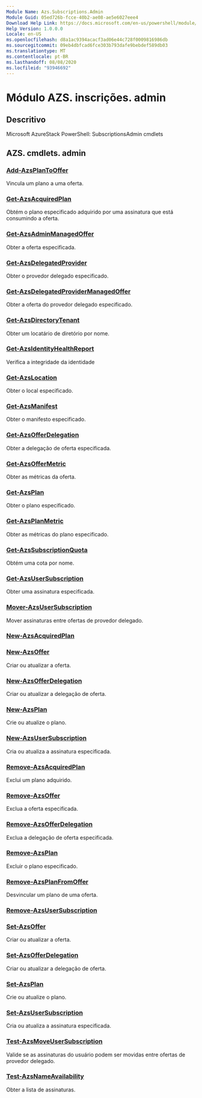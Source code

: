 ```yaml
---
Module Name: Azs.Subscriptions.Admin
Module Guid: 05ed726b-fcce-40b2-ae08-ae5e6027eee4
Download Help Link: https://docs.microsoft.com/en-us/powershell/module/azs.subscriptions.admin
Help Version: 1.0.0.0
Locale: en-US
ms.openlocfilehash: d8a1ac9394acacf3ad06e44c728f0009816986db
ms.sourcegitcommit: 09eb4dbfcad6fce303b793dafe9bebdef589db03
ms.translationtype: MT
ms.contentlocale: pt-BR
ms.lasthandoff: 08/08/2020
ms.locfileid: "93946692"
---
```

# Módulo AZS. inscrições. admin
## Descritivo
Microsoft AzureStack PowerShell: SubscriptionsAdmin cmdlets

## AZS. cmdlets. admin
### [Add-AzsPlanToOffer](Add-AzsPlanToOffer.md)
Vincula um plano a uma oferta.

### [Get-AzsAcquiredPlan](Get-AzsAcquiredPlan.md)
Obtém o plano especificado adquirido por uma assinatura que está consumindo a oferta.

### [Get-AzsAdminManagedOffer](Get-AzsAdminManagedOffer.md)
Obter a oferta especificada.

### [Get-AzsDelegatedProvider](Get-AzsDelegatedProvider.md)
Obter o provedor delegado especificado.

### [Get-AzsDelegatedProviderManagedOffer](Get-AzsDelegatedProviderManagedOffer.md)
Obter a oferta do provedor delegado especificado.

### [Get-AzsDirectoryTenant](Get-AzsDirectoryTenant.md)
Obter um locatário de diretório por nome.

### [Get-AzsIdentityHealthReport](Get-AzsIdentityHealthReport.md)
Verifica a integridade da identidade

### [Get-AzsLocation](Get-AzsLocation.md)
Obter o local especificado.

### [Get-AzsManifest](Get-AzsManifest.md)
Obter o manifesto especificado.

### [Get-AzsOfferDelegation](Get-AzsOfferDelegation.md)
Obter a delegação de oferta especificada.

### [Get-AzsOfferMetric](Get-AzsOfferMetric.md)
Obter as métricas da oferta.

### [Get-AzsPlan](Get-AzsPlan.md)
Obter o plano especificado.

### [Get-AzsPlanMetric](Get-AzsPlanMetric.md)
Obter as métricas do plano especificado.

### [Get-AzsSubscriptionQuota](Get-AzsSubscriptionQuota.md)
Obtém uma cota por nome.

### [Get-AzsUserSubscription](Get-AzsUserSubscription.md)
Obter uma assinatura especificada.

### [Mover-AzsUserSubscription](Move-AzsUserSubscription.md)
Mover assinaturas entre ofertas de provedor delegado.

### [New-AzsAcquiredPlan](New-AzsAcquiredPlan.md)


### [New-AzsOffer](New-AzsOffer.md)
Criar ou atualizar a oferta.

### [New-AzsOfferDelegation](New-AzsOfferDelegation.md)
Criar ou atualizar a delegação de oferta.

### [New-AzsPlan](New-AzsPlan.md)
Crie ou atualize o plano.

### [New-AzsUserSubscription](New-AzsUserSubscription.md)
Cria ou atualiza a assinatura especificada.

### [Remove-AzsAcquiredPlan](Remove-AzsAcquiredPlan.md)
Exclui um plano adquirido.

### [Remove-AzsOffer](Remove-AzsOffer.md)
Exclua a oferta especificada.

### [Remove-AzsOfferDelegation](Remove-AzsOfferDelegation.md)
Exclua a delegação de oferta especificada.

### [Remove-AzsPlan](Remove-AzsPlan.md)
Excluir o plano especificado.

### [Remove-AzsPlanFromOffer](Remove-AzsPlanFromOffer.md)
Desvincular um plano de uma oferta.

### [Remove-AzsUserSubscription](Remove-AzsUserSubscription.md)


### [Set-AzsOffer](Set-AzsOffer.md)
Criar ou atualizar a oferta.

### [Set-AzsOfferDelegation](Set-AzsOfferDelegation.md)
Criar ou atualizar a delegação de oferta.

### [Set-AzsPlan](Set-AzsPlan.md)
Crie ou atualize o plano.

### [Set-AzsUserSubscription](Set-AzsUserSubscription.md)
Cria ou atualiza a assinatura especificada.

### [Test-AzsMoveUserSubscription](Test-AzsMoveUserSubscription.md)
Valide se as assinaturas do usuário podem ser movidas entre ofertas de provedor delegado.

### [Test-AzsNameAvailability](Test-AzsNameAvailability.md)
Obter a lista de assinaturas.

